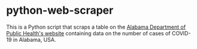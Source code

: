 # python-web-scraper

This is a Python script that scraps a table on the [Alabama Department of Public Health's website](http://www.alabamapublichealth.gov/infectiousdiseases/2019-coronavirus.html) containing data on the number of cases of COVID-19 in Alabama, USA.